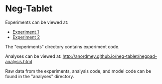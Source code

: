 Neg-Tablet
=================

Experiments can be viewed at:

* [Experiment 1](http://anordmey.github.io/neg-tablet/experiments/exp1/negadult.html)
* [Experiment 2](http://anordmey.github.io/neg-tablet/experiments/exp2/negkids.html)

The "experiments" directory contains experiment code.  

Analyses can be viewed at: 
http://anordmey.github.io/neg-tablet/negpad-analysis.html

Raw data from the experiments, analysis code, and model code can be found in the "analyses" directory.  